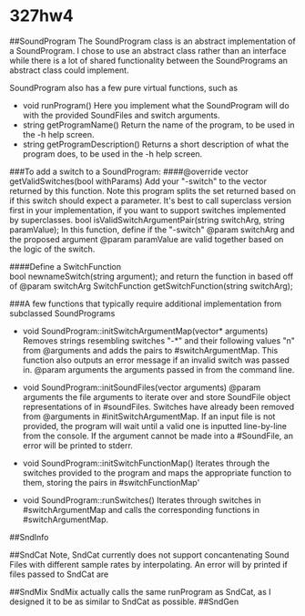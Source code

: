 # 327hw4

##SoundProgram
The SoundProgram class is an abstract implementation of a SoundProgram. 
I chose to use an abstract class rather than an interface while there is a lot of shared functionality between the SoundPrograms an abstract class could implement. 

SoundProgram also has a few pure virtual functions, such as
- void runProgram()
	Here you implement what the SoundProgram will do with the provided SoundFiles and switch arguments.
- string getProgramName()
	Return the name of the program, to be used in the -h help screen.
- string getProgramDescription()
	Returns a short description of what the program does, to be used in the -h help screen.

###To add a switch to a SoundProgram:
####@override
vector<string> getValidSwitches(bool withParams)
	 Add your "-switch" to the vector returned by this function. Note this program splits the set returned based on if this switch should expect a parameter. It's best to call superclass version first in your implementation, if you want to support switches implemented by superclasses. 
bool isValidSwitchArgumentPair(string switchArg, string paramValue);
	In this function, define if the "-switch" @param switchArg and the proposed argument @param paramValue are valid together based on the logic of the switch.

####Define a SwitchFunction  
	bool newnameSwitch(string argument);
	and return the function in based off of @param switchArg
	SwitchFunction getSwitchFunction(string switchArg);

###A few functions that typically require additional implementation from subclassed SoundPrograms
- void SoundProgram::initSwitchArgumentMap(vector<string>* arguments)
	Removes strings resembling switches "-*" and their following values "n" from @arguments and adds the pairs to #switchArgumentMap.
    This function also outputs an error message if an invalid switch was passed in.
    @param arguments the arguments passed in from the command line. 

- void SoundProgram::initSoundFiles(vector<string> arguments)
		@param arguments the file arguments to iterate over and store SoundFile object representations of in #soundFiles.
        Switches have already been removed from @arguments in #initSwitchArgumentMap. 
        If an input file is not provided, the program will wait until a valid one is inputted line-by-line from the console.
        If the argument cannot be made into a #SoundFile, an error will be printed to stderr.

- void SoundProgram::initSwitchFunctionMap()
    Iterates through the switches provided to the program and maps the appropriate function to them, storing the pairs in #switchFunctionMap'

- void SoundProgram::runSwitches()
	Iterates through switches in #switchArgumentMap and calls the corresponding functions in #switchArgumentMap.

##SndInfo

##SndCat
Note, SndCat currently does not support concantenating Sound Files with different sample rates by interpolating. An error will by printed if files passed to SndCat are 

##SndMix
SndMix actually calls the same runProgram as SndCat, as I designed it to be as similar to SndCat as possible.
##SndGen
	
